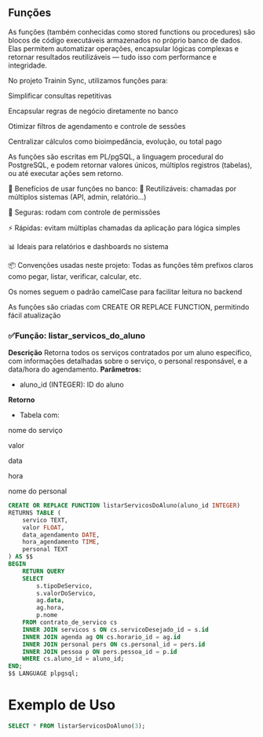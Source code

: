 ## Funções

As funções (também conhecidas como stored functions ou procedures) são blocos de código executáveis armazenados no próprio banco de dados. Elas permitem automatizar operações, encapsular lógicas complexas e retornar resultados reutilizáveis — tudo isso com performance e integridade.

No projeto Trainin Sync, utilizamos funções para:

Simplificar consultas repetitivas

Encapsular regras de negócio diretamente no banco

Otimizar filtros de agendamento e controle de sessões

Centralizar cálculos como bioimpedância, evolução, ou total pago

As funções são escritas em PL/pgSQL, a linguagem procedural do PostgreSQL, e podem retornar valores únicos, múltiplos registros (tabelas), ou até executar ações sem retorno.

📌 Benefícios de usar funções no banco:
🔄 Reutilizáveis: chamadas por múltiplos sistemas (API, admin, relatório...)

🔐 Seguras: rodam com controle de permissões

⚡ Rápidas: evitam múltiplas chamadas da aplicação para lógica simples

📊 Ideais para relatórios e dashboards no sistema

📦 Convenções usadas neste projeto:
Todas as funções têm prefixos claros como pegar, listar, verificar, calcular, etc.

Os nomes seguem o padrão camelCase para facilitar leitura no backend

As funções são criadas com CREATE OR REPLACE FUNCTION, permitindo fácil atualização



### ✅Função: listar_servicos_do_aluno
**Descrição** Retorna todos os serviços contratados por um aluno específico, com informações detalhadas sobre o serviço, o personal responsável, e a data/hora do agendamento.
**Parâmetros:**
- aluno_id (INTEGER): ID do aluno

**Retorno**
- Tabela com:

nome do serviço

valor

data

hora

nome do personal

```sql
CREATE OR REPLACE FUNCTION listarServicosDoAluno(aluno_id INTEGER)
RETURNS TABLE (
    servico TEXT,
    valor FLOAT,
    data_agendamento DATE,
    hora_agendamento TIME,
    personal TEXT
) AS $$
BEGIN
    RETURN QUERY
    SELECT
        s.tipoDeServico,
        s.valorDoServico,
        ag.data,
        ag.hora,
        p.nome
    FROM contrato_de_servico cs
    INNER JOIN servicos s ON cs.servicoDesejado_id = s.id
    INNER JOIN agenda ag ON cs.horario_id = ag.id
    INNER JOIN personal pers ON cs.personal_id = pers.id
    INNER JOIN pessoa p ON pers.pessoa_id = p.id
    WHERE cs.aluno_id = aluno_id;
END;
$$ LANGUAGE plpgsql;
```

# Exemplo de Uso

```sql
SELECT * FROM listarServicosDoAluno(3);
```
